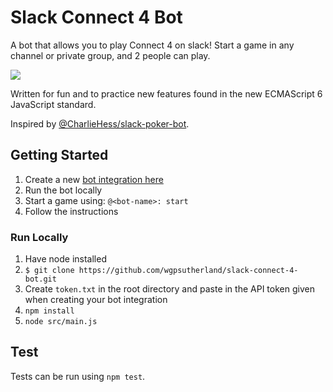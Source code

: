 Slack Connect 4 Bot
===================

A bot that allows you to play Connect 4 on slack!
Start a game in any channel or private group, and 2 people can play.

![](http://i.imgur.com/SeWdgAW.png?1)

Written for fun and to practice new features found in the new ECMAScript 6 JavaScript standard.

Inspired by [@CharlieHess/slack-poker-bot](https://github.com/CharlieHess/slack-poker-bot).

## Getting Started

1. Create a new [bot integration here](https://my.slack.com/services/new/bot)
1. Run the bot locally 
1. Start a game using: `@<bot-name>: start`
1. Follow the instructions

### Run Locally

1. Have node installed
1. `$ git clone https://github.com/wgpsutherland/slack-connect-4-bot.git`
1. Create `token.txt` in the root directory and paste in the API token given when creating your bot integration
1. `npm install`
1. `node src/main.js`

## Test

Tests can be run using `npm test`.
